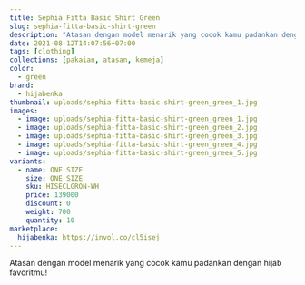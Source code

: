 ```yaml
---
title: Sephia Fitta Basic Shirt Green
slug: sephia-fitta-basic-shirt-green
description: "Atasan dengan model menarik yang cocok kamu padankan dengan hijab favoritmu!"
date: 2021-08-12T14:07:56+07:00
tags: [clothing]
collections: [pakaian, atasan, kemeja]
color:
  - green
brand:
  - hijabenka
thumbnail: uploads/sephia-fitta-basic-shirt-green_green_1.jpg
images:
  - image: uploads/sephia-fitta-basic-shirt-green_green_1.jpg
  - image: uploads/sephia-fitta-basic-shirt-green_green_2.jpg
  - image: uploads/sephia-fitta-basic-shirt-green_green_3.jpg
  - image: uploads/sephia-fitta-basic-shirt-green_green_4.jpg
  - image: uploads/sephia-fitta-basic-shirt-green_green_5.jpg
variants:
  - name: ONE SIZE
    size: ONE SIZE
    sku: HISECLGRON-WH
    price: 139000
    discount: 0
    weight: 700
    quantity: 10
marketplace:
  hijabenka: https://invol.co/cl5isej
---
```


Atasan dengan model menarik yang cocok kamu padankan dengan hijab favoritmu!
